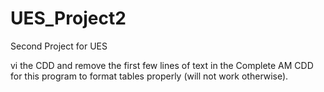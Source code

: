 # UES_Project2
Second Project for UES

vi the CDD and remove the first few lines of text in the Complete AM CDD for this program to format tables properly (will not work otherwise).
